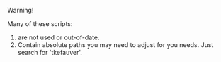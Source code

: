 Warning! 

Many of these scripts:
1. are not used or out-of-date. 
2. Contain absolute paths you may need to adjust for you needs. Just search for 'tkefauver'.